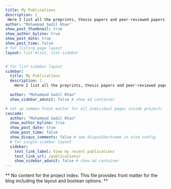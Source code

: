 ```yaml
---
title: My Publications
description: |
 Here I list all the preprints, thesis papers and peer-reviewed papers.
author: "Mohammad Sadil Khan"
show_post_thumbnail: true
show_author_byline: true
show_post_date: true
show_post_time: false
# for listing page layout
layout: list #list, list-sidebar


# for list-sidebar layout
sidebar: 
  title: My Publications
  description: |
    Here I list all the preprints, thesis papers and peer-reviewed papers.

  author: "Mohammad Sadil Khan"
  show_sidebar_adunit: false # show ad container

# set up common front matter for all individual pages inside project/
cascade:
  author: "Mohammad Sadil Khan"
  show_author_byline: true
  show_post_date: true
  show_post_time: false
  show_disqus_comments: false # see disqusShortname in site config
  # for single-sidebar layout
  sidebar:
    text_link_label: View my recent publications
    text_link_url: /publications/
    show_sidebar_adunit: false # show ad container
---
```


** No content for the project index. This file provides front matter for the blog including the layout and boolean options. **
